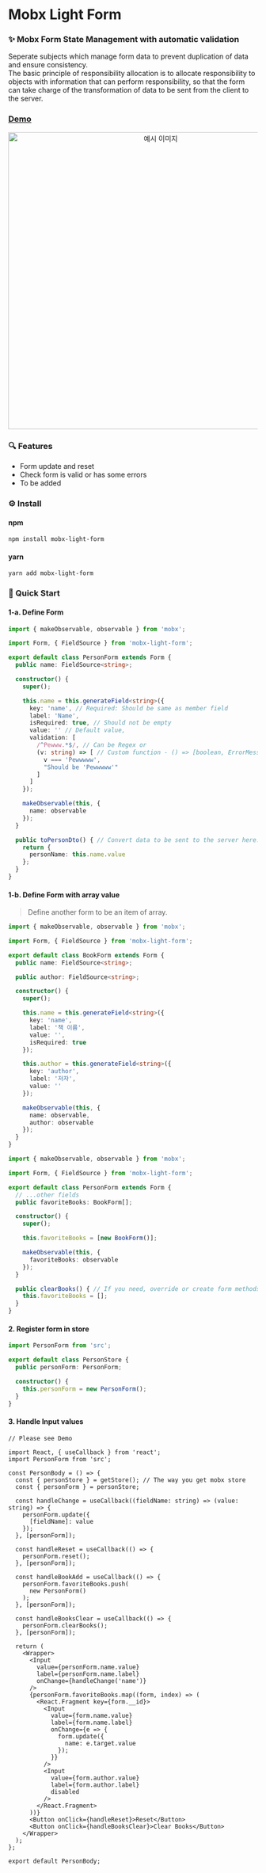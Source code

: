 # Mobx Light Form

### ✨ Mobx Form State Management with automatic validation

Seperate subjects which manage form data to prevent duplication of data and ensure consistency.<br>
The basic principle of responsibility allocation is to allocate responsibility to objects with information that can perform responsibility, so that the form can take charge of the transformation of data to be sent from the client to the server.

### [Demo](Demo)

<div align="center">
  <img src="https://user-images.githubusercontent.com/23455736/153736858-09b1cd3b-67db-4056-a73d-3b7d8c296b69.png" alt="예시 이미지" width="600">
</div>

### 🔍️ Features

- Form update and reset
- Check form is valid or has some errors
- To be added

### ⚙ Install

#### npm

```
npm install mobx-light-form
```

#### yarn

```
yarn add mobx-light-form
```

### 🚀 Quick Start

#### 1-a. Define Form

```typescript
import { makeObservable, observable } from 'mobx';

import Form, { FieldSource } from 'mobx-light-form';

export default class PersonForm extends Form {
  public name: FieldSource<string>;

  constructor() {
    super();

    this.name = this.generateField<string>({
      key: 'name', // Required: Should be same as member field
      label: 'Name',
      isRequired: true, // Should not be empty
      value: '' // Default value,
      validation: [
        /^Pewww.*$/, // Can be Regex or
        (v: string) => [ // Custom function - () => [boolean, ErrorMessage | undefined]
          v === 'Pewwwww',
          "Should be 'Pewwwww'"
        ]
      ]
    });

    makeObservable(this, {
      name: observable
    });
  }

  public toPersonDto() { // Convert data to be sent to the server here.
    return {
      personName: this.name.value
    };
  }
}
```

#### 1-b. Define Form with array value

> Define another form to be an item of array.

```typescript
import { makeObservable, observable } from 'mobx';

import Form, { FieldSource } from 'mobx-light-form';

export default class BookForm extends Form {
  public name: FieldSource<string>;

  public author: FieldSource<string>;

  constructor() {
    super();

    this.name = this.generateField<string>({
      key: 'name',
      label: '책 이름',
      value: '',
      isRequired: true
    });

    this.author = this.generateField<string>({
      key: 'author',
      label: '저자',
      value: ''
    });

    makeObservable(this, {
      name: observable,
      author: observable
    });
  }
}
```

```typescript
import { makeObservable, observable } from 'mobx';

import Form, { FieldSource } from 'mobx-light-form';

export default class PersonForm extends Form {
  // ...other fields
  public favoriteBooks: BookForm[];

  constructor() {
    super();

    this.favoriteBooks = [new BookForm()];

    makeObservable(this, {
      favoriteBooks: observable
    });
  }

  public clearBooks() { // If you need, override or create form methods.
    this.favoriteBooks = [];
  }
}
```

#### 2. Register form in store

```typescript
import PersonForm from 'src';

export default class PersonStore {
  public personForm: PersonForm;

  constructor() {
    this.personForm = new PersonForm();
  }
}
```

#### 3. Handle Input values

```tsx
// Please see Demo

import React, { useCallback } from 'react';
import PersonForm from 'src';

const PersonBody = () => {
  const { personStore } = getStore(); // The way you get mobx store
  const { personForm } = personStore;

  const handleChange = useCallback((fieldName: string) => (value: string) => {
    personForm.update({
      [fieldName]: value
    });
  }, [personForm]);

  const handleReset = useCallback(() => {
    personForm.reset();
  }, [personForm]);

  const handleBookAdd = useCallback(() => {
    personForm.favoriteBooks.push(
      new PersonForm()
    );
  }, [personForm]);

  const handleBooksClear = useCallback(() => {
    personForm.clearBooks();
  }, [personForm]);

  return (
    <Wrapper>
      <Input
        value={personForm.name.value}
        label={personForm.name.label}
        onChange={handleChange('name')}
      />
      {personForm.favoriteBooks.map((form, index) => (
        <React.Fragment key={form.__id}>
          <Input
            value={form.name.value}
            label={form.name.label}
            onChange={e => {
              form.update({
                name: e.target.value
              });
            }}
          />
          <Input
            value={form.author.value}
            label={form.author.label}
            disabled
          />
        </React.Fragment>
      ))}
      <Button onClick={handleReset}>Reset</Button>
      <Button onClick={handleBooksClear}>Clear Books</Button>
    </Wrapper>
  );
};

export default PersonBody;
```
